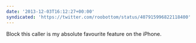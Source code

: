 ```yaml
---
date: '2013-12-03T16:12:27+00:00'
syndicated: 'https://twitter.com/roobottom/status/407915996822118400'
---
```

Block this caller is my absolute favourite feature on the iPhone.
